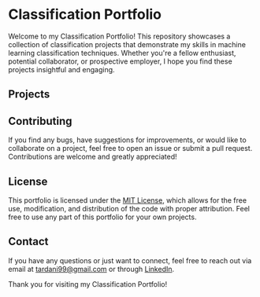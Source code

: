 # Classification Portfolio

Welcome to my Classification Portfolio! This repository showcases a collection of classification projects that demonstrate my skills in machine learning classification techniques. Whether you're a fellow enthusiast, potential collaborator, or prospective employer, I hope you find these projects insightful and engaging.

## Projects
<!--
### 1. Spam Email Detection
- **Description**: Implemented a spam email detection system using a combination of Naive Bayes and Support Vector Machine (SVM) algorithms. Achieved an accuracy of 95% on a benchmark dataset.
- **Technologies**: Python, scikit-learn, Natural Language Processing (NLP)

### 2. Customer Churn Prediction
- **Description**: Developed a predictive model to identify customers likely to churn from a telecom company. Explored various classification algorithms including Logistic Regression, Decision Trees, and Random Forests to achieve the best performance.
- **Technologies**: Python, scikit-learn, pandas

### 3. Image Classification with Convolutional Neural Networks (CNN)
- **Description**: Built a CNN model to classify images of cats and dogs with over 90% accuracy. Explored different architectures, data augmentation techniques, and transfer learning strategies.
- **Technologies**: Python, TensorFlow, Keras, Computer Vision
-->
## Contributing

If you find any bugs, have suggestions for improvements, or would like to collaborate on a project, feel free to open an issue or submit a pull request. Contributions are welcome and greatly appreciated!

## License

This portfolio is licensed under the [MIT License](LICENSE), which allows for the free use, modification, and distribution of the code with proper attribution. Feel free to use any part of this portfolio for your own projects.

## Contact

If you have any questions or just want to connect, feel free to reach out via email at [tardani99@gmail.com](mailto:tardani99@gmail.com) or through [LinkedIn]([https://www.linkedin.com/in/your_profile/](https://www.linkedin.com/in/danieltar18/)).

Thank you for visiting my Classification Portfolio!
